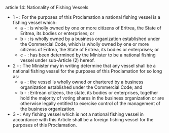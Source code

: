 article 14: Nationality of Fishing Vessels

<ul>
			<li>1 - : For the purposes of this Proclamation a national fishing vessel is a fishing vessel which:<ul>
						<li>a - : is wholly owned by one or more citizens of Eritrea, the State of Eritrea, its bodies or enterprises; or<ul>
						</ul></li>						<li>b - : is wholly owned by a business organization established under the Commercial Code, which is wholly owned by one or more citizens of Eritrea, the State of Eritrea, its bodies or enterprises; or<ul>
						</ul></li>						<li>c - : has been determined by the Minister to be a national fishing vessel under sub-Article (2) hereof.<ul>
						</ul></li>			</ul></li>			<li>2 - : The Minister may in writing determine that any vessel shall be a national fishing vessel for the purposes of this Proclamation for so long as:<ul>
						<li>a - : the vessel is wholly owned or chartered by a business organization established under the Commercial Code; and<ul>
						</ul></li>						<li>b - : Eritrean citizens, the state, its bodies or enterprises, together hold the majority of voting shares in the business organization or are otherwise legally entitled to exercise control of the management of the business organization.<ul>
						</ul></li>			</ul></li>			<li>3 - : Any fishing vessel which is not a national fishing vessel in accordance with this Article shall be a foreign fishing vessel for the purposes of this Proclamation.<ul>
			</ul></li></ul>
